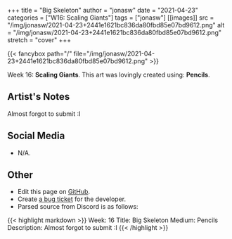 +++
title =       "Big Skeleton"
author =      "jonasw"
date =        "2021-04-23"
categories =  ["W16: Scaling Giants"]
tags =        ["jonasw"]
[[images]]
                      src = "/img/jonasw/2021-04-23+2441e1621bc836da80fbd85e07bd9612.png"
                      alt = "/img/jonasw/2021-04-23+2441e1621bc836da80fbd85e07bd9612.png"
                      stretch = "cover"
+++


{{< fancybox path="/" file="/img/jonasw/2021-04-23+2441e1621bc836da80fbd85e07bd9612.png" >}}


Week 16: **Scaling Giants**. This art was lovingly created using: **Pencils**.

## Artist's Notes

Almost forgot to submit :I

## Social Media

- N/A.

## Other

- Edit this page on [GitHub](https://github.com/teaminkling/web-refresh/edit/main/blog/content/blog/jonasw-week-16-64e9.md).
- Create [a bug ticket](https://github.com/teaminkling/web-refresh/issues/new?assignees=&labels=bug&template=problem-report.md&title=) for the developer.
- Parsed source from Discord is as follows:

{{< highlight markdown >}}
Week: 16
Title: Big Skeleton
Medium: Pencils
Description: Almost forgot to submit :I
{{< /highlight >}}
